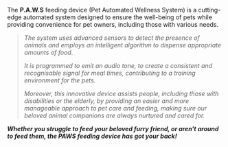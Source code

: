 The **P.A.W.S** feeding device (Pet Automated Wellness System) is a cutting-edge automated system designed to ensure the well-being of pets while providing convenience for pet owners, including those with various needs.

> *The system uses advanced sensors to detect the presence of animals and employs an intelligent algorithm to dispense appropriate amounts
> of food.*
> 
> *It is programmed to emit an audio tone, to create a consistent and recognisable signal for meal times, contributing to a training
> environment for the pets.*
> 
> *Moreover, this innovative device assists people, including those with disabilities or the elderly, by providing an easier and more
> manageable approach to pet care and feeding, making sure our beloved
> animal companions are always nurtured and cared for.*

***Whether you struggle to feed your beloved furry friend, or aren't around to feed them, the PAWS feeding device has got your back!***
